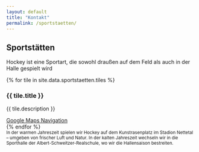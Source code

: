```yaml
---
layout: default
title: "Kontakt"
permalink: /sportstaetten/
---
```


## Sportstätten

Hockey ist eine Sportart, die sowohl draußen auf dem Feld als auch in der Halle gespielt wird  

<div class="tiles-container">
    {% for tile in site.data.sportstaetten.tiles %}
    <div class="tile">
        <h3>{{ tile.title }}</h3>
        <p>{{ tile.description }}</p>
        <a href="{{ tile.map_link }}" target="_blank">Google Maps Navigation</a>
    </div>
    {% endfor %}
</div>

<small>  
    In der warmen Jahreszeit spielen wir Hockey auf dem Kunstrasenplatz im Stadion Nettetal – umgeben von frischer Luft und Natur.  
    In der kalten Jahreszeit wechseln wir in die Sporthalle der Albert-Schweitzer-Realschule, wo wir die Hallensaison bestreiten.  
</small>